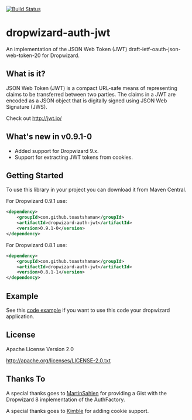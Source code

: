 [![Build Status](https://travis-ci.org/ToastShaman/dropwizard-auth-jwt.svg?branch=master)](https://travis-ci.org/ToastShaman/dropwizard-auth-jwt)

# dropwizard-auth-jwt

An implementation of the JSON Web Token (JWT) draft-ietf-oauth-json-web-token-20 for Dropwizard.

## What is it?
JSON Web Token (JWT) is a compact URL-safe means of representing claims to be transferred between two parties.
The claims in a JWT are encoded as a JSON object that is digitally signed using JSON Web Signature (JWS).

Check out http://jwt.io/

## What's new in v0.9.1-0
* Added support for Dropwizard 9.x.
* Support for extracting JWT tokens from cookies.

## Getting Started

To use this library in your project you can download it from Maven Central.

For Dropwizard 0.9.1 use:
```xml
<dependency>
    <groupId>com.github.toastshaman</groupId>
    <artifactId>dropwizard-auth-jwt</artifactId>
    <version>0.9.1-0</version>
</dependency>
```

For Dropwizard 0.8.1 use:

```xml
<dependency>
    <groupId>com.github.toastshaman</groupId>
    <artifactId>dropwizard-auth-jwt</artifactId>
    <version>0.8.1-1</version>
</dependency>
```

## Example
See this [code example](https://github.com/ToastShaman/dropwizard-auth-jwt/tree/master/src/test/java/com/github/toastshaman/dropwizard/auth/jwt/example) 
if you want to use this code your dropwizard application.

## License
Apache License Version 2.0 

http://apache.org/licenses/LICENSE-2.0.txt

## Thanks To
A special thanks goes to [MartinSahlen](https://github.com/MartinSahlen) for providing a Gist with the Dropwizard 8 implementation of the AuthFactory.

A special thanks goes to [Kimble](https://github.com/kimble) for adding cookie support.